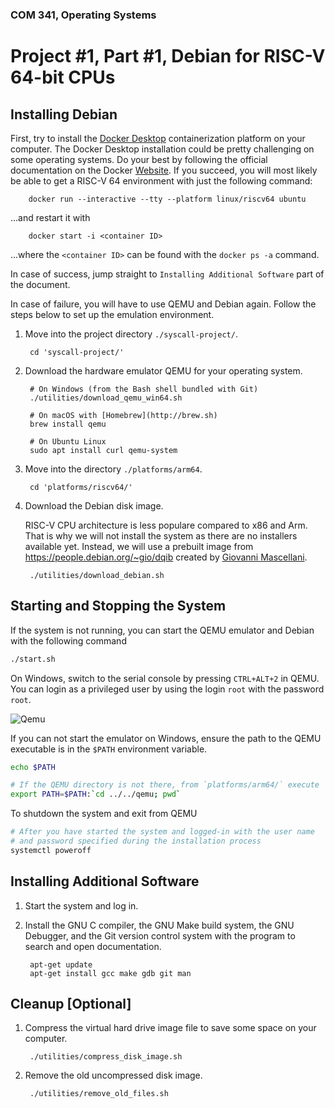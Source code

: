 ### COM 341, Operating Systems
# Project #1, Part #1, Debian for RISC-V 64-bit CPUs

## Installing Debian

First, try to install the [Docker Desktop](https://www.docker.com/products/docker-desktop) containerization platform on your computer. The Docker Desktop installation could be pretty challenging on some operating systems. Do your best by following the official documentation on the Docker [Website](https://docs.docker.com/desktop). If you succeed, you will most likely be able to get a RISC-V 64 environment with just the following command:

        docker run --interactive --tty --platform linux/riscv64 ubuntu

...and restart it with

        docker start -i <container ID>

...where the `<container ID>` can be found with the `docker ps -a` command.

In case of success, jump straight to `Installing Additional Software` part of the document.

In case of failure, you will have to use QEMU and Debian again. Follow the steps below to set up the emulation environment.

1. Move into the project directory `./syscall-project/`.

        cd 'syscall-project/'

2. Download the hardware emulator QEMU for your operating system.

        # On Windows (from the Bash shell bundled with Git)
        ./utilities/download_qemu_win64.sh

        # On macOS with [Homebrew](http://brew.sh)
        brew install qemu

        # On Ubuntu Linux
        sudo apt install curl qemu-system

3. Move into the directory `./platforms/arm64`.

        cd 'platforms/riscv64/'

4. Download the Debian disk image.

   RISC-V CPU architecture is less populare compared to x86 and Arm. That is why we will not install the system as there are no installers available yet. Instead, we will use a prebuilt image from <https://people.debian.org/~gio/dqib> created by [Giovanni Mascellani](https://wiki.debian.org/GiovanniMascellani).

        ./utilities/download_debian.sh

## Starting and Stopping the System

If the system is not running, you can start the QEMU emulator and Debian with the following command

```bash
./start.sh
```

On Windows, switch to the serial console by pressing `CTRL+ALT+2` in QEMU. You can login as a privileged user by using the login `root` with the password `root`.

![Qemu](https://i.imgur.com/WD8RVzq.png)

If you can not start the emulator on Windows, ensure the path to the QEMU executable is in the `$PATH` environment variable.

```bash
echo $PATH

# If the QEMU directory is not there, from `platforms/arm64/` execute
export PATH=$PATH:`cd ../../qemu; pwd`
```

To shutdown the system and exit from QEMU

```bash
# After you have started the system and logged-in with the user name
# and password specified during the installation process
systemctl poweroff
```

## Installing Additional Software

1. Start the system and log in.

2. Install the GNU C compiler, the GNU Make build system, the GNU Debugger, and the Git version control system with the program to search and open documentation.

        apt-get update
        apt-get install gcc make gdb git man

## Cleanup [Optional]

1. Compress the virtual hard drive image file to save some space on your computer.

        ./utilities/compress_disk_image.sh

2. Remove the old uncompressed disk image.

        ./utilities/remove_old_files.sh
